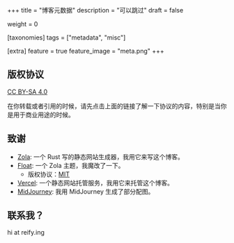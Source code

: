 +++
title = "博客元数据"
description = "可以跳过"
draft = false

weight = 0

[taxonomies]
tags = ["metadata", "misc"]

[extra]
feature = true
feature_image = "meta.png"
+++

## 版权协议

[CC BY-SA 4.0](https://creativecommons.org/licenses/by-sa/4.0/)

在你转载或者引用的时候，请先点击上面的链接了解一下协议的内容，特别是当你是用于商业用途的时候。

## 致谢

* [Zola](https://www.getzola.org/): 一个 Rust 写的静态网站生成器，我用它来写这个博客。
* [Float](https://gitlab.com/float-theme/float.git): 一个 Zola 主题，我魔改了一下。
  * 版权协议：[MIT](https://opensource.org/licenses/MIT)
* [Vercel](https://vercel.com/): 一个静态网站托管服务，我用它来托管这个博客。
* [MidJourney](https://www.midjourney.com/): 我用 MidJourney 生成了部分配图。

## 联系我？

hi at reify.ing